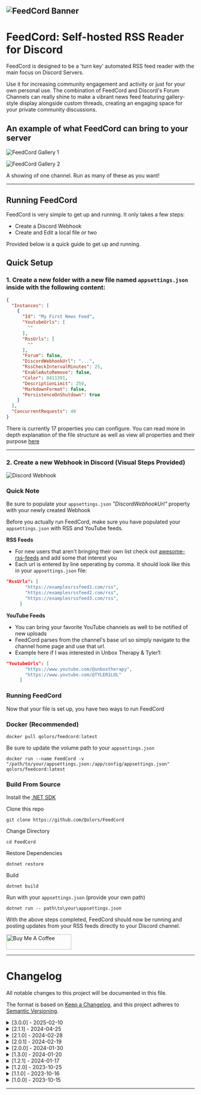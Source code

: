 ﻿
![FeedCord Banner](https://github.com/Qolors/FeedCord/blob/master/FeedCord/docs/images/FeedCord.png)
---

# FeedCord: Self-hosted RSS Reader for Discord

FeedCord is designed to be a 'turn key' automated RSS feed reader with the main focus on Discord Servers. 

Use it for increasing community engagement and activity or just for your own personal use. The combination of FeedCord and Discord's Forum Channels can really shine to make a vibrant news feed featuring gallery-style display alongside custom threads, creating an engaging space for your private community discussions.

## An example of what FeedCord can bring to your server

![FeedCord Gallery 1](https://github.com/Qolors/FeedCord/blob/master/FeedCord/docs/images/gallery1.png)

![FeedCord Gallery 2](https://github.com/Qolors/FeedCord/blob/master/FeedCord/docs/images/gallery2.png)

A showing of one channel. Run as many of these as you want!

---
## Running FeedCord

FeedCord is very simple to get up and running. It only takes a few steps:

- Create a Discord Webhook
- Create and Edit a local file or two

Provided below is a quick guide to get up and running.


## Quick Setup

### 1. Create a new folder with a new file named `appsettings.json` inside with the following content:

```json
{
  "Instances": [
    {
      "Id": "My First News Feed",
      "YoutubeUrls": [
        ""
      ],
      "RssUrls": [
        ""
      ],
      "Forum": false,
      "DiscordWebhookUrl": "...",
      "RssCheckIntervalMinutes": 25,
      "EnableAutoRemove": false,
      "Color": 8411391,
      "DescriptionLimit": 250,
      "MarkdownFormat": false,
      "PersistenceOnShutdown": true
    }
  ],
  "ConcurrentRequests": 40
}
```
There is currently 17 properties you can configure. You can read more in depth explanation of the file structure as well as view all properties and their purpose [here](https://github.com/Qolors/FeedCord/blob/master/FeedCord/docs/reference.md)

---

### 2. Create a new Webhook in Discord (Visual Steps Provided)

![Discord Webhook](https://github.com/Qolors/FeedCord/blob/master/FeedCord/docs/images/webhooks.png)


### Quick Note

Be sure to populate your `appsettings.json` *"DiscordWebhookUrl"* property with your newly created Webhook

Before you actually run FeedCord, make sure you have populated your `appsettings.json` with RSS and YouTube feeds.

**RSS Feeds**

- For new users that aren't bringing their own list check out [awesome-rss-feeds](https://github.com/plenaryapp/awesome-rss-feeds) and add some that interest you
- Each url is entered by line seperating by comma. It should look like this in your `appsettings.json` file:

```json
"RssUrls": [
       "https://examplesrssfeed1.com/rss",
       "https://examplesrssfeed2.com/rss",
       "https://examplesrssfeed3.com/rss",
     ]
```

**YouTube Feeds**

- You can bring your favorite YouTube channels as well to be notified of new uploads
- FeedCord parses from the channel's base url so simply navigate to the channel home page and use that url.
- Example here if I was interested in Unbox Therapy & Tyler1:

```json
"YoutubeUrls": [
       "https://www.youtube.com/@unboxtherapy",
       "https://www.youtube.com/@TYLER1LOL"
     ]
```

### Running FeedCord

Now that your file is set up, you have two ways to run FeedCord

### Docker (Recommended)

```
docker pull qolors/feedcord:latest
```
Be sure to update the volume path to your `appsettings.json` 
```
docker run --name FeedCord -v "/path/to/your/appsettings.json:/app/config/appsettings.json" qolors/feedcord:latest
```

### Build From Source

Install the [.NET SDK](dotnet.microsoft.com/download)

Clone this repo
```
git clone https://github.com/Qolors/FeedCord
```
Change Directory
```
cd FeedCord
```
Restore Dependencies
```
dotnet restore
```
Build
```
dotnet build
```
Run with your `appsettings.json` (provide your own path)
```
dotnet run -- path\to\your\appsettings.json
```


With the above steps completed, FeedCord should now be running and posting updates from your RSS feeds directly to your Discord channel.

<a href="https://www.buymeacoffee.com/Qolors" target="_blank"><img src="https://cdn.buymeacoffee.com/buttons/default-orange.png" alt="Buy Me A Coffee" height="41" width="174"></a>

---

# Changelog

All notable changes to this project will be documented in this file.

The format is based on [Keep a Changelog](https://keepachangelog.com/en/1.0.0/),
and this project adheres to [Semantic Versioning](https://semver.org/spec/v2.0.0.html).

<details>
 <summary>[3.0.0] - 2025-02-10</summary>

### Added

- Restart persistence to catch up on missed posts if it had shutdown
- UserAgent cycling for failed get requests with retry attempts
- Multiple retry attempts on getting a post image
- Control over allowed concurrent HTTP requests FeedCord can make
- Separate handling of Reddit Feeds
- Markdown Support
- Building from source

### Changed

- README
- Large codebase refactoring

### Fixed

- Atom Feeds not returning a description
- Failed posting to Discord due to title length

</details>

<details>
 <summary>[2.1.1] - 2024-04-25</summary>

 ### Added

 - Added author being sourced from feed items
 - Added GZIP support for feeds
 
</details>


<details>
 <summary>[2.1.0] - 2024-02-28</summary>

 ### Added
 
 - Added Support for grabbing multiple new posts if the feed has multiple new posts since the last check.

 ### Changed
 
 - Improved Documentation for easier setup and understanding
 - Improved Logging for better readability
 - Posting now has a hard-coded 10 second buffer so large feeds respect Discord's rate limits

</details>


<details>
  <summary>[2.0.1] - 2024-02-19</summary>

  ### Added

  - Added Support for Reddit Feed & Better Atom Parsing Feeds

</details>

<details>
  <summary>[2.0.0] - 2024-01-30</summary>

  ### Added

  - Added Support for Multiple Webhook Urls & Configurations
  - Added Support for Discord's Forum Channels
  
  ### Changed

  - Configuration File formatting has changed to support multiple Webhook URLs
  - Slight improvements to Logging
  - Some Configuration properties are now optional rather than required

</details>


<details>
  <summary>[1.3.0] - 2024-01-20</summary>

  ### Added

  - Added Description Length Configuration

  ### Changed

  - Improved RSS & ATOM Parsing with implementing [FeedReader](https://github.com/arminreiter/FeedReader) library

  ### Fixed

  - RSS/ATOM Feeds returning errors because of parsing issues

</details>


<details>
  <summary>[1.2.1] - 2024-01-17</summary>

  ### Changed

  - Made Youtube URLs an optional addition rather than required

</details>

<details>
  <summary>[1.2.0] - 2023-10-25</summary>
  
  ### Added

  - Added Support for Youtube Channel Feeds in configuration file.
  - Added an optional Auto Remove option in configuration file for bad URL Feeds to get booted out of the list after multiple failed attempts.

  ### Changed

  - Improved container logging messages for better readability.

  ### Fixed

  - Color setting in configuration now properly works for the embed message
  - Fixed the handling of errors and removed from logging to reduce spam.
  - Fixed a known logging index error.

</details>

<details>
  <summary>[1.1.0] - 2023-10-16</summary>
  
  ### Added

  - Broke up `RssProcessorService` class to follow SOLID principles, adding a new service class `OpenGraphService` to handle meta tags.
  - Added `Helper` namespace & `StringHelper` class, which includes the `StripTags` method for potential reuse and improved organization.

  ### Changed

  - Enhanced the RSS feed background service for more efficient feed checks, reducing chances of delays.
  - Customized the `HttpClient` to set default request headers, ensuring better compatibility with certain RSS feeds.
  - Refined feed processing logic to include concurrent processing, beneficial for users with a large number of RSS feeds.
  - ReadMe to show this change log and multiple OS images.

  ### Fixed

  - Improved RSS feed initialization, ensuring only valid feeds are added to the tracking list.
  - Overhauled logs to not contain as much spam and allow for better readability.

</details>

<details>
  <summary>[1.0.0] - 2023-10-15</summary>
  
  ### Added
  - Initial Project Release

</details>


---
